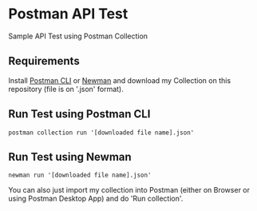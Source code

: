 # Postman API Test
Sample API Test using Postman Collection

## Requirements

Install [Postman CLI](https://learning.postman.com/docs/postman-cli/postman-cli-installation/) or [Newman](https://learning.postman.com/docs/collections/using-newman-cli/installing-running-newman/) and download my Collection on this repository (file is on '.json' format).

## Run Test using Postman CLI

    postman collection run '[downloaded file name].json'

## Run Test using Newman

    newman run '[downloaded file name].json'

You can also just import my collection into Postman (either on Browser or using Postman Desktop App) and do 'Run collection'.
